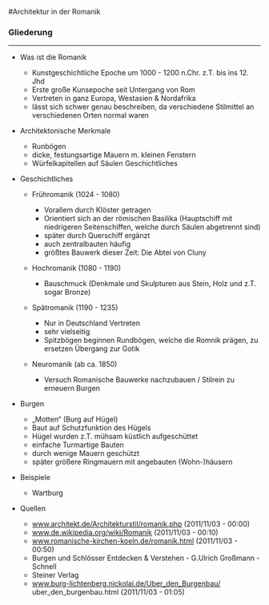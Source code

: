 #Architektur in der Romanik

### Gliederung

---
* Was ist die Romanik	* Kunstgeschichtliche Epoche um 1000 - 1200 n.Chr. z.T. bis ins 12. Jhd
	* Erste große Kunsepoche seit Untergang von Rom
	* Vertreten in ganz Europa, Westasien & Nordafrika	* lässt sich schwer genau beschreiben, da verschiedene Stilmittel an verschiedenen Orten normal waren* Architektonische Merkmale	* Runbögen	* dicke, festungsartige Mauern m. kleinen Fenstern	* Würfelkapitellen auf Säulen Geschichtliches	
* Geschichtliches	* Frühromanik (1024 - 1080)
		* Vorallem durch Klöster getragen		* Orientiert sich an der römischen Basilika (Hauptschiff mit niedrigeren Seitenschiffen, welche durch Säulen abgetrennt sind)		* später durch Querschiff ergänzt		* auch zentralbauten häufig		* größtes Bauwerk dieser Zeit: Die Abtei von Cluny	* Hochromanik (1080 - 1190)		* Bauschmuck (Denkmale und Skulpturen aus Stein, Holz und z.T. sogar Bronze)
	* Spätromanik (1190 - 1235)		* Nur in Deutschland Vertreten		* sehr vielseitig		* Spitzbögen beginnen Rundbögen, welche die Romnik prägen, zu ersetzen Übergang zur Gotik	* Neuromanik (ab ca. 1850)		* Versuch Romanische Bauwerke nachzubauen / Stilrein zu erneuern Burgen* Burgen	* „Motten“ (Burg auf Hügel)	* Baut auf Schutzfunktion des Hügels	* Hügel wurden z.T. mühsam küstlich aufgeschüttet	* einfache Turmartige Bauten	* durch wenige Mauern geschützt	* später größere Ringmauern mit angebauten (Wohn-)häusern
* Beispiele	* Wartburg
	* Quellen	* www.architekt.de/Architekturstil/romanik.php (2011/11/03 - 00:00)	* www.de.wikipedia.org/wiki/Romanik (2011/11/03 - 00:10)	* www.romanische-kirchen-koeln.de/romanik.html (2011/11/03 - 00:50)	* Burgen und Schlösser Entdecken & Verstehen - G.Ulrich Großmann - Schnell	* Steiner Verlag	* www.burg-lichtenberg.nickolai.de/Uber_den_Burgenbau/ uber_den_burgenbau.html (2011/11/03 - 01:05)